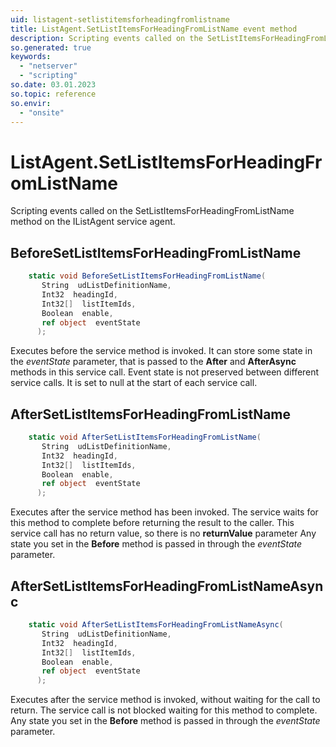 ```yaml
---
uid: listagent-setlistitemsforheadingfromlistname
title: ListAgent.SetListItemsForHeadingFromListName event method
description: Scripting events called on the SetListItemsForHeadingFromListName method on the ListAgent service agent.
so.generated: true
keywords:
  - "netserver"
  - "scripting"
so.date: 03.01.2023
so.topic: reference
so.envir:
  - "onsite"
---
```

# ListAgent.SetListItemsForHeadingFromListName

Scripting events called on the <see cref='M:SuperOffice.CRM.Services.IListAgent.SetListItemsForHeadingFromListName'>SetListItemsForHeadingFromListName</see> method on the <see cref='IListAgent'>IListAgent</see>  service agent.

## BeforeSetListItemsForHeadingFromListName
```cs
    static void BeforeSetListItemsForHeadingFromListName(
       String  udListDefinitionName,
       Int32  headingId,
       Int32[]  listItemIds,
       Boolean  enable,
       ref object  eventState
      );
```
Executes before the service method is invoked.
It can store some state in the *eventState* parameter, that is passed to the **After** and **AfterAsync** methods in this service call.
Event state is not preserved between different service calls. It is set to null at the start of each service call.
## AfterSetListItemsForHeadingFromListName
```cs
    static void AfterSetListItemsForHeadingFromListName(
       String  udListDefinitionName,
       Int32  headingId,
       Int32[]  listItemIds,
       Boolean  enable,
       ref object  eventState
      );
```
Executes after the service method has been invoked. The service waits for this method to complete before returning the result to the caller.
This service call has no return value, so there is no **returnValue** parameter
Any state you set in the **Before** method is passed in through the *eventState* parameter.
## AfterSetListItemsForHeadingFromListNameAsync
```cs
    static void AfterSetListItemsForHeadingFromListNameAsync(
       String  udListDefinitionName,
       Int32  headingId,
       Int32[]  listItemIds,
       Boolean  enable,
       ref object  eventState
      );
```
Executes after the service method is invoked, without waiting for the call to return.
The service call is not blocked waiting for this method to complete.
Any state you set in the **Before** method is passed in through the *eventState* parameter.


